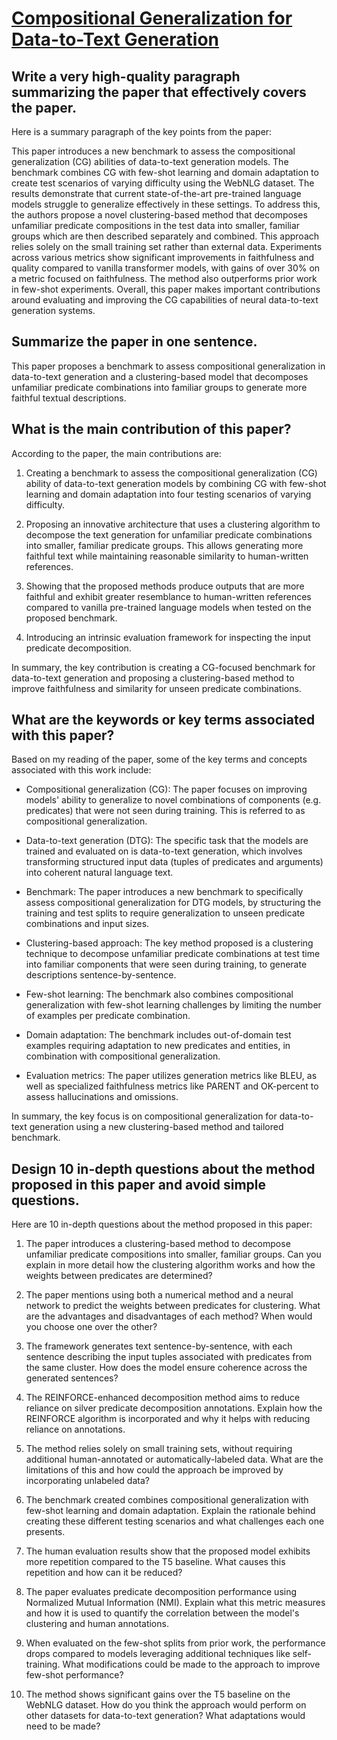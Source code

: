 # [Compositional Generalization for Data-to-Text Generation](https://arxiv.org/abs/2312.02748)

## Write a very high-quality paragraph summarizing the paper that effectively covers the paper.

 Here is a summary paragraph of the key points from the paper:

This paper introduces a new benchmark to assess the compositional generalization (CG) abilities of data-to-text generation models. The benchmark combines CG with few-shot learning and domain adaptation to create test scenarios of varying difficulty using the WebNLG dataset. The results demonstrate that current state-of-the-art pre-trained language models struggle to generalize effectively in these settings. To address this, the authors propose a novel clustering-based method that decomposes unfamiliar predicate compositions in the test data into smaller, familiar groups which are then described separately and combined. This approach relies solely on the small training set rather than external data. Experiments across various metrics show significant improvements in faithfulness and quality compared to vanilla transformer models, with gains of over 30% on a metric focused on faithfulness. The method also outperforms prior work in few-shot experiments. Overall, this paper makes important contributions around evaluating and improving the CG capabilities of neural data-to-text generation systems.


## Summarize the paper in one sentence.

 This paper proposes a benchmark to assess compositional generalization in data-to-text generation and a clustering-based model that decomposes unfamiliar predicate combinations into familiar groups to generate more faithful textual descriptions.


## What is the main contribution of this paper?

 According to the paper, the main contributions are:

1. Creating a benchmark to assess the compositional generalization (CG) ability of data-to-text generation models by combining CG with few-shot learning and domain adaptation into four testing scenarios of varying difficulty.

2. Proposing an innovative architecture that uses a clustering algorithm to decompose the text generation for unfamiliar predicate combinations into smaller, familiar predicate groups. This allows generating more faithful text while maintaining reasonable similarity to human-written references.

3. Showing that the proposed methods produce outputs that are more faithful and exhibit greater resemblance to human-written references compared to vanilla pre-trained language models when tested on the proposed benchmark. 

4. Introducing an intrinsic evaluation framework for inspecting the input predicate decomposition.

In summary, the key contribution is creating a CG-focused benchmark for data-to-text generation and proposing a clustering-based method to improve faithfulness and similarity for unseen predicate combinations.


## What are the keywords or key terms associated with this paper?

 Based on my reading of the paper, some of the key terms and concepts associated with this work include:

- Compositional generalization (CG): The paper focuses on improving models' ability to generalize to novel combinations of components (e.g. predicates) that were not seen during training. This is referred to as compositional generalization.

- Data-to-text generation (DTG): The specific task that the models are trained and evaluated on is data-to-text generation, which involves transforming structured input data (tuples of predicates and arguments) into coherent natural language text. 

- Benchmark: The paper introduces a new benchmark to specifically assess compositional generalization for DTG models, by structuring the training and test splits to require generalization to unseen predicate combinations and input sizes.

- Clustering-based approach: The key method proposed is a clustering technique to decompose unfamiliar predicate combinations at test time into familiar components that were seen during training, to generate descriptions sentence-by-sentence.

- Few-shot learning: The benchmark also combines compositional generalization with few-shot learning challenges by limiting the number of examples per predicate combination.

- Domain adaptation: The benchmark includes out-of-domain test examples requiring adaptation to new predicates and entities, in combination with compositional generalization.

- Evaluation metrics: The paper utilizes generation metrics like BLEU, as well as specialized faithfulness metrics like PARENT and OK-percent to assess hallucinations and omissions.

In summary, the key focus is on compositional generalization for data-to-text generation using a new clustering-based method and tailored benchmark.


## Design 10 in-depth questions about the method proposed in this paper and avoid simple questions.

 Here are 10 in-depth questions about the method proposed in this paper:

1. The paper introduces a clustering-based method to decompose unfamiliar predicate compositions into smaller, familiar groups. Can you explain in more detail how the clustering algorithm works and how the weights between predicates are determined? 

2. The paper mentions using both a numerical method and a neural network to predict the weights between predicates for clustering. What are the advantages and disadvantages of each method? When would you choose one over the other?

3. The framework generates text sentence-by-sentence, with each sentence describing the input tuples associated with predicates from the same cluster. How does the model ensure coherence across the generated sentences?

4. The REINFORCE-enhanced decomposition method aims to reduce reliance on silver predicate decomposition annotations. Explain how the REINFORCE algorithm is incorporated and why it helps with reducing reliance on annotations.

5. The method relies solely on small training sets, without requiring additional human-annotated or automatically-labeled data. What are the limitations of this and how could the approach be improved by incorporating unlabeled data?  

6. The benchmark created combines compositional generalization with few-shot learning and domain adaptation. Explain the rationale behind creating these different testing scenarios and what challenges each one presents. 

7. The human evaluation results show that the proposed model exhibits more repetition compared to the T5 baseline. What causes this repetition and how can it be reduced?

8. The paper evaluates predicate decomposition performance using Normalized Mutual Information (NMI). Explain what this metric measures and how it is used to quantify the correlation between the model's clustering and human annotations.

9. When evaluated on the few-shot splits from prior work, the performance drops compared to models leveraging additional techniques like self-training. What modifications could be made to the approach to improve few-shot performance?

10. The method shows significant gains over the T5 baseline on the WebNLG dataset. How do you think the approach would perform on other datasets for data-to-text generation? What adaptations would need to be made?
